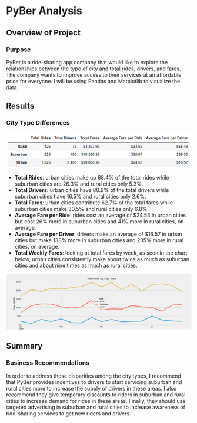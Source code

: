 # PyBer Analysis

## Overview of Project

### Purpose

PyBer is a ride-sharing app company that would like to explore the relationships between the type of city and total rides, drivers, and fares. The company wants to improve access to their services at an affordable price for everyone. I will be using Pandas and Matplotlib to visualize the data.

## Results

### City Type Differences

![PyBer_summary_df](analysis/PyBer_summary_df.png)

- **Total Rides**: urban cities make up 68.4% of the total rides while suburban cities are 26.3% and rural cities only 5.3%.
- **Total Drivers**: urban cities have 80.9% of the total drivers while suburban cities have 16.5% and rural cities only 2.6%.
- **Total Fares**: urban cities contribute 62.7% of the total fares while suburban cities make 30.5% and rural cities only 6.8%.
- **Average Fare per Ride**: rides cost an average of $24.53 in urban cities but cost 26% more in suburban cities and 41% more in rural cities, on average.
- **Average Fare per Driver**: drivers make an average of $16.57 in urban cities but make 138% more in suburban cities and 235% more in rural cities, on average.
- **Total Weekly Fares**: looking at total fares by week, as seen in the chart below, urban cities consistently make about twice as much as suburban cities and about nine times as much as rural cities.

![PyBer_fare_summary](analysis/PyBer_fare_summary.png)

## Summary

### Business Recommendations

In order to address these disparities among the city types, I recommend that PyBer provides incentives to drivers to start servicing suburban and rural cities more to increase the supply of drivers in these areas. I also recommend they give temporary discounts to riders in suburban and rural cities to increase demand for rides in these areas. Finally, they should use targeted advertising in suburban and rural cities to increase awareness of ride-sharing services to get new riders and drivers.
